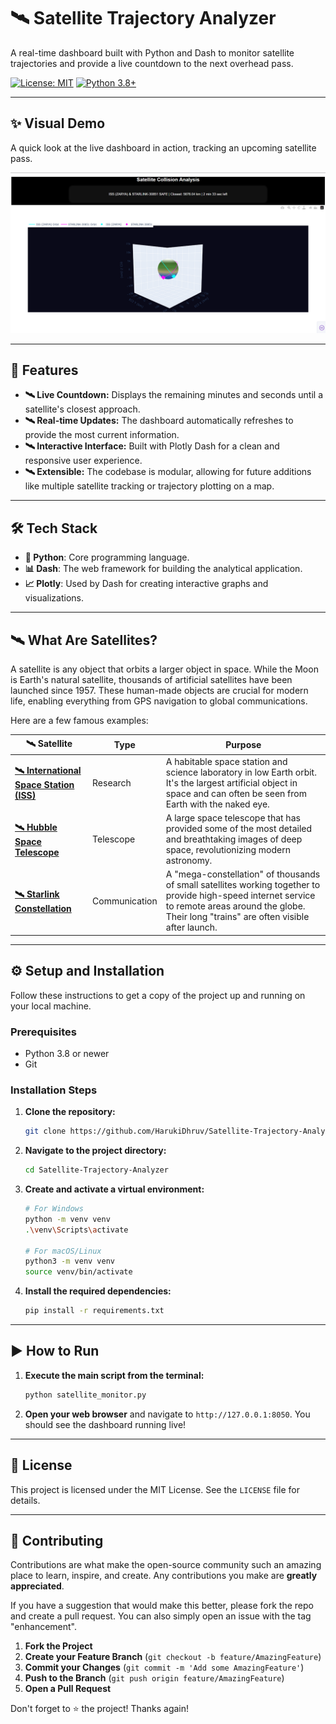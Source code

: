 # 🛰️ Satellite Trajectory Analyzer

A real-time dashboard built with Python and Dash to monitor satellite trajectories and provide a live countdown to the next overhead pass.

[![License: MIT](https://img.shields.io/badge/License-MIT-yellow.svg)](https://opensource.org/licenses/MIT)
[![Python 3.8+](https://img.shields.io/badge/python-3.8+-blue.svg)](https://www.python.org/downloads/)

---

## ✨ Visual Demo

A quick look at the live dashboard in action, tracking an upcoming satellite pass.

![Satellite Tracker Dashboard Demo](./file/Img1.png)

---

## 🚀 Features

- **🛰️ Live Countdown:** Displays the remaining minutes and seconds until a satellite's closest approach.
- **🛰️ Real-time Updates:** The dashboard automatically refreshes to provide the most current information.
- **🛰️ Interactive Interface:** Built with Plotly Dash for a clean and responsive user experience.
- **🛰️ Extensible:** The codebase is modular, allowing for future additions like multiple satellite tracking or trajectory plotting on a map.

---

## 🛠️ Tech Stack

- **🐍 Python**: Core programming language.
- **📊 Dash**: The web framework for building the analytical application.
- **📈 Plotly**: Used by Dash for creating interactive graphs and visualizations.

---

## 🛰️ What Are Satellites?

A satellite is any object that orbits a larger object in space. While the Moon is Earth's natural satellite, thousands of artificial satellites have been launched since 1957. These human-made objects are crucial for modern life, enabling everything from GPS navigation to global communications.

Here are a few famous examples:

| 🛰️ Satellite                                                                                                   | Type          | Purpose                                                                                                                                                                                                                                                        |
| ------------------------------------------------------------------------------------------------------------- | ------------- | -------------------------------------------------------------------------------------------------------------------------------------------------------------------------------------------------------------------------------------------------------------- |
| **[🛰️ International Space Station (ISS)](https://www.nasa.gov/mission/international-space-station/)** | Research      | A habitable space station and science laboratory in low Earth orbit. It's the largest artificial object in space and can often be seen from Earth with the naked eye.                                                                                             |
| **[🛰️ Hubble Space Telescope](https://science.nasa.gov/mission/hubble/)** | Telescope     | A large space telescope that has provided some of the most detailed and breathtaking images of deep space, revolutionizing modern astronomy.                                                                                                                      |
| **[🛰️ Starlink Constellation](https://www.starlink.com/)** | Communication | A "mega-constellation" of thousands of small satellites working together to provide high-speed internet service to remote areas around the globe. Their long "trains" are often visible after launch.                                                        |

---

## ⚙️ Setup and Installation

Follow these instructions to get a copy of the project up and running on your local machine.

### Prerequisites

- Python 3.8 or newer  
- Git

### Installation Steps

1. **Clone the repository:**
    ```sh
    git clone https://github.com/HarukiDhruv/Satellite-Trajectory-Analyzer.git
    ```

2. **Navigate to the project directory:**
    ```sh
    cd Satellite-Trajectory-Analyzer
    ```

3. **Create and activate a virtual environment:**
    ```sh
    # For Windows
    python -m venv venv
    .\venv\Scripts\activate

    # For macOS/Linux
    python3 -m venv venv
    source venv/bin/activate
    ```

4. **Install the required dependencies:**
    ```sh
    pip install -r requirements.txt
    ```

---

## ▶️ How to Run

1. **Execute the main script from the terminal:**
    ```sh
    python satellite_monitor.py
    ```

2. **Open your web browser** and navigate to `http://127.0.0.1:8050`. You should see the dashboard running live!

---

## 📄 License

This project is licensed under the MIT License. See the `LICENSE` file for details.

---

## 🤝 Contributing

Contributions are what make the open-source community such an amazing place to learn, inspire, and create. Any contributions you make are **greatly appreciated**.

If you have a suggestion that would make this better, please fork the repo and create a pull request. You can also simply open an issue with the tag "enhancement".

1. **Fork the Project**  
2. **Create your Feature Branch** (`git checkout -b feature/AmazingFeature`)  
3. **Commit your Changes** (`git commit -m 'Add some AmazingFeature'`)  
4. **Push to the Branch** (`git push origin feature/AmazingFeature`)  
5. **Open a Pull Request**

Don't forget to ⭐ the project! Thanks again!
